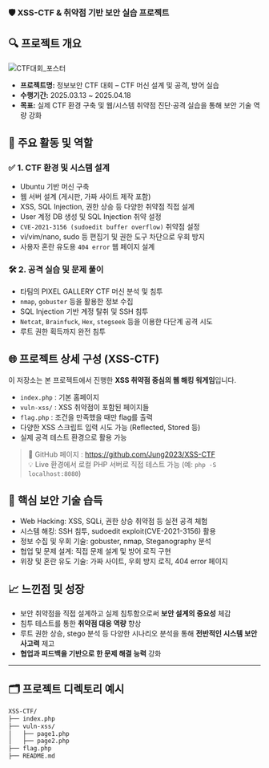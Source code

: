 ### 🛡️ XSS-CTF & 취약점 기반 보안 실습 프로젝트

## 🔍 프로젝트 개요

![CTF대회_포스터](https://github.com/user-attachments/assets/ca461fc6-922c-486b-b0a0-caf3afce9dc9)
- **프로젝트명:** 정보보안 CTF 대회 – CTF 머신 설계 및 공격, 방어 실습
- **수행기간:** 2025.03.13 ~ 2025.04.18
- **목표:** 실제 CTF 환경 구축 및 웹/시스템 취약점 진단·공격 실습을 통해 보안 기술 역량 강화

## 🧩 주요 활동 및 역할

### ✅ 1. CTF 환경 및 시스템 설계

- Ubuntu 기반 머신 구축
- 웹 서버 설계 (게시판, 가짜 사이트 제작 포함)
- XSS, SQL Injection, 권한 상승 등 다양한 취약점 직접 설계
- User 계정 DB 생성 및 SQL Injection 취약 설정
- `CVE-2021-3156 (sudoedit buffer overflow)` 취약점 설정
- vi/vim/nano, sudo 등 편집기 및 권한 도구 차단으로 우회 방지
- 사용자 혼란 유도용 `404 error` 웹 페이지 설계

### 🛠 2. 공격 실습 및 문제 풀이

- 타팀의 PIXEL GALLERY CTF 머신 분석 및 침투
- `nmap`, `gobuster` 등을 활용한 정보 수집
- SQL Injection 기반 계정 탈취 및 SSH 침투
- `Netcat`, `Brainfuck`, `Hex`, `stegseek` 등을 이용한 다단계 공격 시도
- 루트 권한 획득까지 완전 침투

## 🌐 프로젝트 상세 구성 (XSS-CTF)

이 저장소는 본 프로젝트에서 진행한 **XSS 취약점 중심의 웹 해킹 워게임**입니다.

- `index.php` : 기본 홈페이지
- `vuln-xss/` : XSS 취약점이 포함된 페이지들
- `flag.php` : 조건을 만족했을 때만 flag를 출력
- 다양한 XSS 스크립트 입력 시도 가능 (Reflected, Stored 등)
- 실제 공격 테스트 환경으로 활용 가능

> 🔗 GitHub 페이지 : https://github.com/Jung2023/XSS-CTF  
> 💡 Live 환경에서 로컬 PHP 서버로 직접 테스트 가능 (예: `php -S localhost:8080`)

## 🚀 핵심 보안 기술 습득

- Web Hacking: XSS, SQLi, 권한 상승 취약점 등 실전 공격 체험
- 시스템 해킹: SSH 침투, sudoedit exploit(CVE-2021-3156) 활용
- 정보 수집 및 우회 기술: gobuster, nmap, Steganography 분석
- 협업 및 문제 설계: 직접 문제 설계 및 방어 로직 구현
- 위장 및 혼란 유도 기술: 가짜 사이트, 우회 방지 로직, 404 error 페이지

## 📈 느낀점 및 성장

- 보안 취약점을 직접 설계하고 실제 침투함으로써 **보안 설계의 중요성** 체감
- 침투 테스트를 통한 **취약점 대응 역량** 향상
- 루트 권한 상승, stego 분석 등 다양한 시나리오 분석을 통해 **전반적인 시스템 보안 사고력** 제고
- **협업과 피드백을 기반으로 한 문제 해결 능력** 강화

---

## 🗂️ 프로젝트 디렉토리 예시

```bash
XSS-CTF/
├── index.php
├── vuln-xss/
│   ├── page1.php
│   ├── page2.php
├── flag.php
├── README.md

